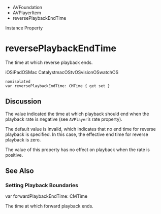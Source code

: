

- AVFoundation
- AVPlayerItem
-  reversePlaybackEndTime 

Instance Property

# reversePlaybackEndTime

The time at which reverse playback ends.

iOSiPadOSMac CatalystmacOStvOSvisionOSwatchOS

``` source
nonisolated
var reversePlaybackEndTime: CMTime { get set }
```

## Discussion

The value indicated the time at which playback should end when the playback rate is negative (see `AVPlayer`’s rate property).

The default value is invalid, which indicates that no end time for reverse playback is specified. In this case, the effective end time for reverse playback is zero.

The value of this property has no effect on playback when the rate is positive.

## See Also

### Setting Playback Boundaries

var forwardPlaybackEndTime: CMTime

The time at which forward playback ends.

